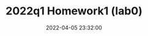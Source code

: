 ---
title: 2022q1 Homework1 (lab0)
date: 2022-04-05 23:32:00
tags: ['linux','linux2022']
catalog: false # Table of Contents (TOC) 快捷鉚釘
#sticky: 999
ExternalLink: https://hackmd.io/@Kuihao/linux2022-lab0
showScroll: yes
iframeHight: 17500px
# header-img: ""
---